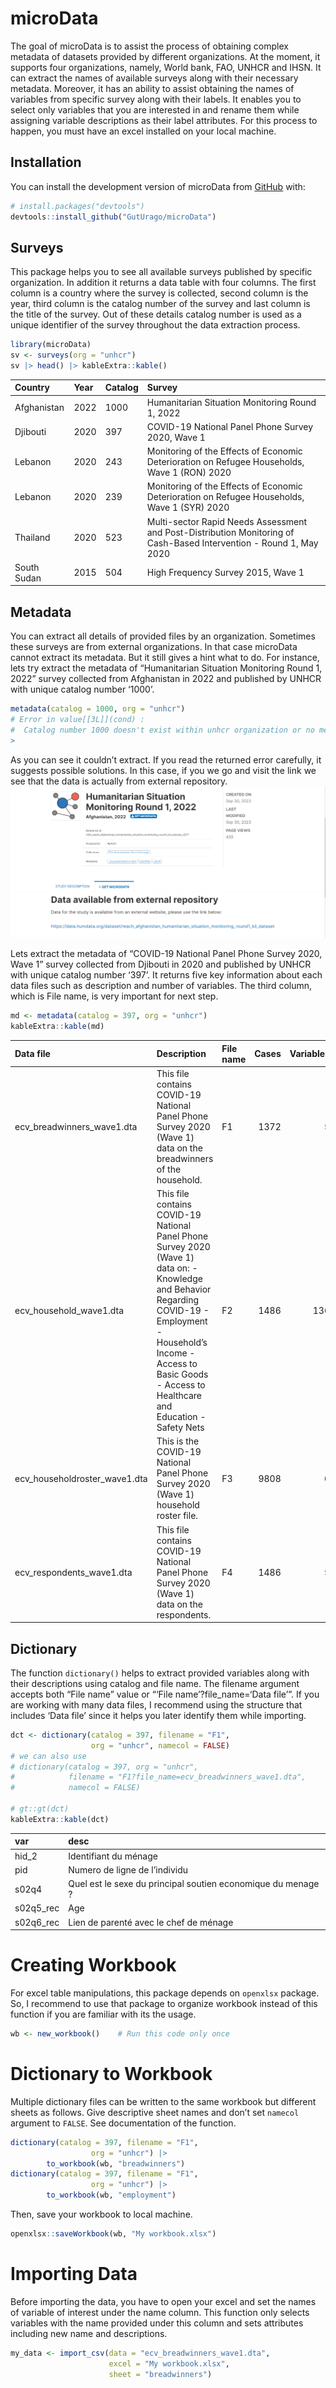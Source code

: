 
<!-- README.md is generated from README.Rmd. Please edit that file -->

# microData

<!-- badges: start -->
<!-- badges: end -->

The goal of microData is to assist the process of obtaining complex
metadata of datasets provided by different organizations. At the moment,
it supports four organizations, namely, World bank, FAO, UNHCR and IHSN.
It can extract the names of available surveys along with their necessary
metadata. Moreover, it has an ability to assist obtaining the names of
variables from specific survey along with their labels. It enables you
to select only variables that you are interested in and rename them
while assigning variable descriptions as their label attributes. For
this process to happen, you must have an excel installed on your local
machine.

## Installation

You can install the development version of microData from
[GitHub](https://github.com/GutUrago/microData) with:

``` r
# install.packages("devtools")
devtools::install_github("GutUrago/microData")
```

## Surveys

This package helps you to see all available surveys published by
specific organization. In addition it returns a data table with four
columns. The first column is a country where the survey is collected,
second column is the year, third column is the catalog number of the
survey and last column is the title of the survey. Out of these details
catalog number is used as a unique identifier of the survey throughout
the data extraction process.

``` r
library(microData)
sv <- surveys(org = "unhcr")
sv |> head() |> kableExtra::kable()
```

| Country     | Year | Catalog | Survey                                                                                                              |
|:------------|:-----|:--------|:--------------------------------------------------------------------------------------------------------------------|
| Afghanistan | 2022 | 1000    | Humanitarian Situation Monitoring Round 1, 2022                                                                     |
| Djibouti    | 2020 | 397     | COVID-19 National Panel Phone Survey 2020, Wave 1                                                                   |
| Lebanon     | 2020 | 243     | Monitoring of the Effects of Economic Deterioration on Refugee Households, Wave 1 (RON) 2020                        |
| Lebanon     | 2020 | 239     | Monitoring of the Effects of Economic Deterioration on Refugee Households, Wave 1 (SYR) 2020                        |
| Thailand    | 2020 | 523     | Multi-sector Rapid Needs Assessment and Post-Distribution Monitoring of Cash-Based Intervention - Round 1, May 2020 |
| South Sudan | 2015 | 504     | High Frequency Survey 2015, Wave 1                                                                                  |

## Metadata

You can extract all details of provided files by an organization.
Sometimes these surveys are from external organizations. In that case
microData cannot extract its metadata. But it still gives a hint what to
do. For instance, lets try extract the metadata of “Humanitarian
Situation Monitoring Round 1, 2022” survey collected from Afghanistan in
2022 and published by UNHCR with unique catalog number ‘1000’.

``` r
metadata(catalog = 1000, org = "unhcr")
# Error in value[[3L]](cond) : 
#  Catalog number 1000 doesn't exist within unhcr organization or no metadata is provided. Check if the data is from external organization using: https://microdata.unhcr.org/index.php/catalog/1000/get-microdata
> 
```

As you can see it couldn’t extract. If you read the returned error
carefully, it suggests possible solutions. In this case, if you we go
and visit the link we see that the data is actually from external
repository. ![The website](man/figures/README-get-data.png)

Lets extract the metadata of “COVID-19 National Panel Phone Survey 2020,
Wave 1” survey collected from Djibouti in 2020 and published by UNHCR
with unique catalog number ‘397’. It returns five key information about
each data files such as description and number of variables. The third
column, which is File name, is very important for next step.

``` r
md <- metadata(catalog = 397, org = "unhcr")
kableExtra::kable(md)
```

| Data file                     | Description                                                                                                                                                                                                                             | File name | Cases | Variables |
|:------------------------------|:----------------------------------------------------------------------------------------------------------------------------------------------------------------------------------------------------------------------------------------|:----------|------:|----------:|
| ecv_breadwinners_wave1.dta    | This file contains COVID-19 National Panel Phone Survey 2020 (Wave 1) data on the breadwinners of the household.                                                                                                                        | F1        |  1372 |         5 |
| ecv_household_wave1.dta       | This file contains COVID-19 National Panel Phone Survey 2020 (Wave 1) data on: - Knowledge and Behavior Regarding COVID-19 - Employment - Household’s Income - Access to Basic Goods - Access to Healthcare and Education - Safety Nets | F2        |  1486 |       136 |
| ecv_householdroster_wave1.dta | This is the COVID-19 National Panel Phone Survey 2020 (Wave 1) household roster file.                                                                                                                                                   | F3        |  9808 |         6 |
| ecv_respondents_wave1.dta     | This file contains COVID-19 National Panel Phone Survey 2020 (Wave 1) data on the respondents.                                                                                                                                          | F4        |  1486 |         5 |

## Dictionary

The function `dictionary()` helps to extract provided variables along
with their descriptions using catalog and file name. The filename
argument accepts both “File name” value or “‘File name’?file_name=‘Data
file’”. If you are working with many data files, I recommend using the
structure that includes ‘Data file’ since it helps you later identify
them while importing.

``` r
dct <- dictionary(catalog = 397, filename = "F1", 
                  org = "unhcr", namecol = FALSE)
# we can also use 
# dictionary(catalog = 397, org = "unhcr",
#            filename = "F1?file_name=ecv_breadwinners_wave1.dta", 
#            namecol = FALSE)

# gt::gt(dct)
kableExtra::kable(dct)
```

| var       | desc                                                         |
|:----------|:-------------------------------------------------------------|
| hid_2     | Identifiant du ménage                                        |
| pid       | Numero de ligne de l’individu                                |
| s02q4     | Quel est le sexe du principal soutien economique du menage ? |
| s02q5_rec | Age                                                          |
| s02q6_rec | Lien de parenté avec le chef de ménage                       |

# Creating Workbook

For excel table manipulations, this package depends on `openxlsx`
package. So, I recommend to use that package to organize workbook
instead of this function if you are familiar with its the usage.

``` r
wb <- new_workbook()    # Run this code only once
```

# Dictionary to Workbook

Multiple dictionary files can be written to the same workbook but
different sheets as follows. Give descriptive sheet names and don’t set
`namecol` argument to `FALSE`. See documentation of the function.

``` r
dictionary(catalog = 397, filename = "F1", 
                  org = "unhcr") |> 
        to_workbook(wb, "breadwinners")
dictionary(catalog = 397, filename = "F1", 
                  org = "unhcr") |> 
        to_workbook(wb, "employment")
```

Then, save your workbook to local machine.

``` r
openxlsx::saveWorkbook(wb, "My workbook.xlsx")
```

# Importing Data

Before importing the data, you have to open your excel and set the names
of variable of interest under the name column. This function only
selects variables with the name provided under this column and sets
attributes including new name and descriptions.

``` r
my_data <- import_csv(data = "ecv_breadwinners_wave1.dta", 
                      excel = "My workbook.xlsx", 
                      sheet = "breadwinners")
```
